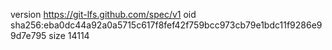 version https://git-lfs.github.com/spec/v1
oid sha256:eba0dc44a92a0a5715c617f8fef42f759bcc973cb79e1bdc11f9286e99d7e795
size 14114
